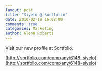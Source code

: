 ```yaml
---
layout: post
title: "Siyelo @ Sortfolio"
date: 2010-02-19 16:08:00
comments: true
categories: Marketing
author: Glenn Roberts
---
```


Visit our new profile at Sortfolio.

[http://sortfolio.com/company/6148-siyelo](http://sortfolio.com/company/6148-siyelo)
